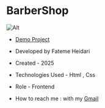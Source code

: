 # BarberShop

![Alt](https://github.com/user-attachments/assets/2868e300-e7c2-45d1-907c-97fe3eed9910)


- <a href="https://fatemeheidariweb.github.io/BarberShop/">Demo Project</a>

- Developed by Fateme Heidari

- Created - 2025

- Technologies Used - Html , Css

- Role - Frontend

- How to reach me : with my [Gmail](fateme.heidari2220@gmail.com)


